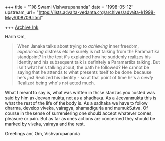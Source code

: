 +++
title = "108 Swami Vishvarupananda"
date = "1998-05-12"
upstream_url = "https://lists.advaita-vedanta.org/archives/advaita-l/1998-May/008709.html"

+++
[Archive link](https://lists.advaita-vedanta.org/archives/advaita-l/1998-May/008709.html)

Harih Om,

>When Janaka talks about trying to *achieving* inner freedom,
>*experiencing* distress etc he surely is not talking from the
>Paramartika standpoint? In the text it's explained how he suddenly
>realizes his identity and his subsequent talk is definitely a
>Paramartika talking. But isn't what he's talking about, the path he
>followed? He cannot be saying that he attends to what presents itself to
>be done, because he's *just* Realized his identity - so at that point of
>time he's a *newly* Realized being who's not acted much.

What I meant to say is, what was written in those stanzas you posted was
said by him as Jeevan mukta, not as a shadhaka. As a Jeevanmukta this is
what the rest of the life of the body is. As a sadhaka we have to follow
dharma, develop viveka, vairagya, shamadiguNa and mumukSutva. Of course in
the sense of surrendering one should accept whatever comes, pleasure or
pain. But as far as ones actions are concerned they should be marked by
viveka, vairaya and the rest.

Greetings and Om,
Vishvarupananda


